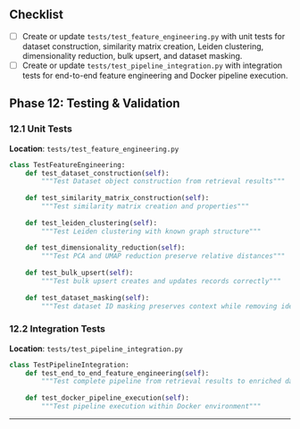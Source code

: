 ## Checklist

- [ ] Create or update `tests/test_feature_engineering.py` with unit tests for dataset construction, similarity matrix creation, Leiden clustering, dimensionality reduction, bulk upsert, and dataset masking.
- [ ] Create or update `tests/test_pipeline_integration.py` with integration tests for end-to-end feature engineering and Docker pipeline execution.

## Phase 12: Testing & Validation

### 12.1 Unit Tests
**Location**: `tests/test_feature_engineering.py`

```python
class TestFeatureEngineering:
    def test_dataset_construction(self):
        """Test Dataset object construction from retrieval results"""
        
    def test_similarity_matrix_construction(self):
        """Test similarity matrix creation and properties"""
        
    def test_leiden_clustering(self):
        """Test Leiden clustering with known graph structure"""
        
    def test_dimensionality_reduction(self):
        """Test PCA and UMAP reduction preserve relative distances"""
        
    def test_bulk_upsert(self):
        """Test bulk upsert creates and updates records correctly"""
        
    def test_dataset_masking(self):
        """Test dataset ID masking preserves context while removing identifiers"""
```

### 12.2 Integration Tests
**Location**: `tests/test_pipeline_integration.py`

```python  
class TestPipelineIntegration:
    def test_end_to_end_feature_engineering(self):
        """Test complete pipeline from retrieval results to enriched datasets"""
        
    def test_docker_pipeline_execution(self):
        """Test pipeline execution within Docker environment"""
```
---
